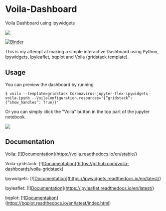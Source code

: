 # Voila-Dashboard
Voila Dashboard using ipywidgets

![](https://github.com/1230grams/Voila-Dashboard/blob/master/Dashboard.gif?raw=true)

[![Binder](https://mybinder.org/badge_logo.svg)](https://mybinder.org/v2/gh/1230grams/Voila-Dashboard/master?filepath=Coronavirus-jupyter-flex-ipywidgets-voila.ipynb)

This is my attempt at making a simple interactive Dashboard using Python, Ipywidgets, Ipyleaflet, bqplot and Voila (gridstack template).

## Usage
You can preview the dashboard by running
```
$ voila --template=gridstack Coronavirus-jupyter-flex-ipywidgets-voila.ipynb --VoilaConfiguration.resources='{“gridstack”: {“show_handles”: True}}'
```
Or you can simply click the "Voila" button in the top part of the jupyter notebook.

![](https://github.com/1230grams/Voila-Dashboard/blob/master/voila%20button.png?raw=true)


## Documentation
Voila: [!][Documentation](https://voila.readthedocs.io/en/stable/)](https://voila.readthedocs.io/en/stable/)

Voila-gridstack: [!][Documentation](https://github.com/voila-dashboards/voila-gridstack)](https://github.com/voila-dashboards/voila-gridstack)

Ipywidgets: [!][Documentation](https://ipywidgets.readthedocs.io/en/latest/)](https://ipywidgets.readthedocs.io/en/latest/)

Ipyleaflet: [!][Documentation](https://ipyleaflet.readthedocs.io/en/latest/)](https://ipyleaflet.readthedocs.io/en/latest/)

bqplot: [!][Documentation](https://bqplot.readthedocs.io/en/latest/index.html)](https://bqplot.readthedocs.io/en/latest/index.html)



